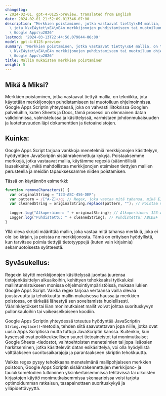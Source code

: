 ```yaml
---
changelog:
- 2024-02-01, gpt-4-0125-preview, translated from English
date: 2024-02-01 21:52:09.013346-07:00
description: "Merkkien poistaminen, jotka vastaavat tietty\xE4 mallia, on tekniikka,\
  \ jota k\xE4ytet\xE4\xE4n merkkijonojen puhdistamiseen tai muotoiluun ohjelmoinnissa.\
  \ Google Apps\u2026"
lastmod: '2024-03-13T22:44:56.079044-06:00'
model: gpt-4-0125-preview
summary: "Merkkien poistaminen, jotka vastaavat tietty\xE4 mallia, on tekniikka, jota\
  \ k\xE4ytet\xE4\xE4n merkkijonojen puhdistamiseen tai muotoiluun ohjelmoinnissa.\
  \ Google Apps\u2026"
title: Mallin mukaisten merkkien poistaminen
weight: 5
---
```


## Mikä & Miksi?

Merkkien poistaminen, jotka vastaavat tiettyä mallia, on tekniikka, jota käytetään merkkijonojen puhdistamiseen tai muotoiluun ohjelmoinnissa. Google Apps Scriptin yhteydessä, joka on vahvasti liitoksissa Googlen palveluihin, kuten Sheets ja Docs, tämä prosessi on olennainen datan validoinnissa, valmistelussa ja käsittelyssä, varmistaen johdonmukaisuuden ja luotettavuuden läpi dokumenttien ja tietoaineistojen.

## Kuinka:

Google Apps Script tarjoaa vankkoja menetelmiä merkkijonojen käsittelyyn, hyödyntäen JavaScriptin sisäänrakennettuja kykyjä. Poistaaksemme merkkejä, jotka vastaavat mallia, käytämme regexiä (säännöllisiä lausekkeita), mikä mahdollistaa merkkijonojen etsimisen tiettyjen mallien perusteella ja meidän tapauksessamme niiden poistamisen.

Tässä on käytännön esimerkki:

```javascript
function removeCharacters() {
  var originalString = "123-ABC-456-DEF";
  var pattern = /[^A-Z]+/g; // Regex, joka vastaa mitä tahansa, mikä EI ole iso kirjain
  var cleanedString = originalString.replace(pattern, ""); // Poistaa vastaavat merkit
  
  Logger.log("Alkuperäinen: " + originalString); // Alkuperäinen: 123-ABC-456-DEF
  Logger.log("Puhdistettu: " + cleanedString); // Puhdistettu: ABCDEF
}
```

Yllä oleva skripti määrittää mallin, joka vastaa mitä tahansa merkkiä, joka ei ole iso kirjain, ja poistaa ne merkkijonosta. Tämä on erityisen hyödyllistä, kun tarvitsee poimia tiettyjä tietotyyppejä (kuten vain kirjaimia) sekamuotoisesta syötteestä.

## Syväsukellus:

Regexin käyttö merkkijonojen käsittelyssä juontaa juurensa tietojenkäsittelyn alkuaikoihin, kehittyen tehokkaaksi työkaluksi mallintunnistukseen monissa ohjelmointiympäristöissä, mukaan lukien Google Apps Script. Vaikka regex tarjoaa vertaansa vailla olevaa joustavuutta ja tehokkuutta mallin mukaisessa haussa ja merkkien poistossa, on tärkeää lähestyä sen soveltamista huolellisesti. Väärinkäytökset tai liian monimutkaiset mallit voivat johtaa suorituskyvyn pullonkauloihin tai vaikeaselkoiseen koodiin.

Google Apps Scriptin yhteydessä toteutus hyödyntää JavaScriptin `String.replace()`-metodia, tehden siitä saavutettavan jopa niille, jotka ovat uusia Apps Scriptissä mutta tuttuja JavaScriptin kanssa. Kuitenkin, kun kyseessä ovat poikkeuksellisen suuret tietoaineistot tai monimutkaiset Google Sheets -tiedostot, vaihtoehtoisten menetelmien tai jopa lisäosien harkitseminen, jotka käsittelevät datan esikäsittelyä, voi olla hyödyllistä välttääkseen suoritusaikarajoja ja parantaakseen skriptin tehokkuutta.

Vaikka regex pysyy tehokkaana menetelmänä mallipohjaiseen merkkien poistoon, Google Apps Scriptin sisäänrakennettujen merkkijono- ja taulukkometodien tutkiminen yksinkertaisemmissa tehtävissä tai ulkoisten kirjastojen käyttö monimutkaisemmissa skenaarioissa voisi tarjota optimoidumman ratkaisun, tasapainottaen suorituskykyä ja ylläpidettävyyttä.
